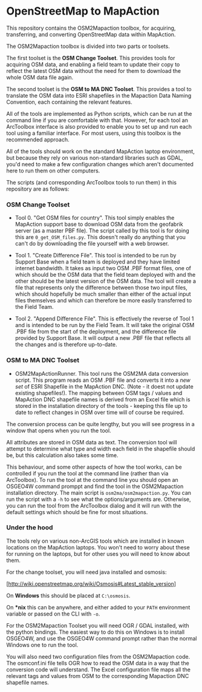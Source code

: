 # OpenStreetMap to MapAction

This repository contains the OSM2Mapaction toolbox, for acquiring, transferring, and converting OpenStreetMap data within MapAction.

The OSM2Mapaction toolbox is divided into two parts or toolsets.

The first toolset is the **OSM Change Toolset**.  This provides tools for acquiring OSM data, and enabling a field team to update their copy to reflect the latest OSM data without the need for them to download the whole OSM data file again.

The second toolset is the **OSM to MA DNC Toolset**. This provides a tool to translate the OSM data into ESRI shapefiles in the Mapaction Data Naming Convention, each containing the relevant features.

All of the tools are implemented as Python scripts, which can be run at the command line if you are comfortable with that. However, for each tool an ArcToolbox interface is also provided to enable you to set up and run each tool using a familiar interface. For most users, using this toolbox is the recommended approach.

All of the tools should work on the standard MapAction laptop environment, but because they rely on various non-standard libraries such as GDAL, you'd need to make a few configuration changes which aren't documented here to run them on other computers.

The scripts (and corresponding ArcToolbox tools to run them) in this repository are as follows:

### OSM Change Toolset

* Tool 0. "Get OSM files for country". 
 This tool simply enables the MapAction support base to download OSM data from the geofabrik server
   (as a master PBF file). The script called by this tool is for doing this are `0_get_OSM_files.py`.
   This doesn't really do anything that you can't do by downloading the file yourself with a web browser.
   
* Tool 1. "Create Difference File". This tool is intended to be run by Support Base when a field team is deployed and they have limited internet bandwidth. It takes as input two OSM .PBF format files, one of which should be the OSM data that the field team deployed with and the other should be the latest version of the OSM data. The tool will create a file that represents only the difference between those two input files, which should hopefully be much smaller than either of the actual input files themselves and which can therefore be more easily transferred to the Field Team.

* Tool 2. "Append Difference File". This is effectively the reverse of Tool 1 and is intended to be run by the Field Team. It will take the original OSM .PBF file from the start of the deployment, and the difference file provided by Support Base. It will output a new .PBF file that reflects all the changes and is therefore up-to-date.

### OSM to MA DNC Toolset

* OSM2MapActionRunner. This tool runs the OSM2MA data conversion script. This program reads an OSM .PBF file and converts it into a *new set* of ESRI Shapefile in the MapAction DNC. (Note - it doest not update existing shapefiles!). The mapping between OSM tags / values and MapAction DNC shapefile names is derived from an Excel file which is stored in the installation directory of the tools - keeping this file up to date to reflect changes in OSM over time will of course be required. 

The conversion process can be quite lengthy, but you will see progress in a window that opens when you run the tool.

All attributes are stored in OSM data as text. The conversion tool will attempt to determine what type and width each field in the shapefile should be, but this calculation also takes some time. 

This behaviour, and some other aspects of how the tool works, can be controlled if you run the tool at the command line (rather than via ArcToolbox). To run the tool at the command line you should open an OSGEO4W command promppt and find the tool in the OSM2Mapaction installation directory. The main script is `osm2ma/osm2mapaction.py`. You can run the script with a `-h` to see what the options/arguments are. Otherwise, you can run the tool from the ArcToolbox dialog and it will run with the default settings which should be fine for most situations.

### Under the hood

The tools rely on various non-ArcGIS tools which are installed in known locations on the MapAction laptops. You won't need to worry about these for running on the laptops, but for other uses you will need to know about them.

For the change toolset, you will need java installed and osmosis:

[http://wiki.openstreetmap.org/wiki/Osmosis#Latest_stable_version]

On **Windows** this should be placed at `C:\osmosis`.

On **\*nix** this can be anywhere, and either added to your `PATH` environment
variable or passed on the CLI with `-o`.

For the OSM2Mapaction Toolset you will need OGR / GDAL installed, with the python bindings. The easiest way to do this on Windows is to install OSGEO4W, and use the OSGEO4W command prompt rather than the normal Windows one to run the tool.

You will also need two configuration files from the OSM2Mapaction code. The osmconf.ini file tells OGR how to read the OSM data in a way that the conversion code will understand. The Excel configuration file maps all the relevant tags and values from OSM to the corresponding Mapaction DNC shapefile names.

